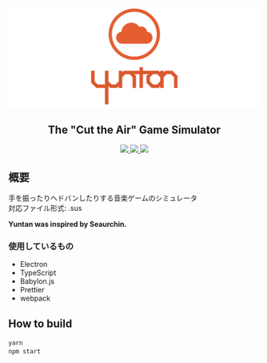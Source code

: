 ![Yuntan-Logo](https://raw.githubusercontent.com/mizucoffee/Yuntan/master/resources/images/yuntan_top.png)

<h2 align="center">The "Cut the Air" Game Simulator</h2>

<p align="center">
<a alt="code style: prettier" href="https://github.com/prettier/prettier">
  <img src="https://img.shields.io/badge/code_style-prettier-ff69b4.svg">
</a>
<a alt="sus: v2.17.0" href="https://seaurchin.kb10uy.org/wiki/score/format">
  <img src="https://img.shields.io/badge/sus-v2.17.0-blue.svg">
</a>
<a alt="MIT License" href="https://kawakawaritsuki.mit-license.org/">
  <img src="https://img.shields.io/badge/license-MIT-blue.svg">
</a>
</p>

## 概要

手を振ったりヘドバンしたりする音楽ゲームのシミュレータ  
対応ファイル形式: .sus

**Yuntan was inspired by Seaurchin.**

### 使用しているもの

- Electron
- TypeScript
- Babylon.js
- Prettier
- webpack

## How to build

```sh
yarn
npm start
```
